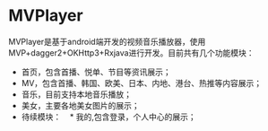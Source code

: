 # MVPlayer
MVPlayer是基于android端开发的视频音乐播放器，使用MVP+dagger2+OKHttp3+Rxjava进行开发。目前共有几个功能模块：<br>
* 首页，包含首播、悦单、节目等资讯展示；
* MV，包含首播、韩国、欧美、日本、内地、港台、热推等内容展示；
* 音乐，目前支持本地音乐播放；
* 美女，主要各地美女图片的展示；
* 待续模块：
    * 我的,包含登录，个人中心的展示；
    
